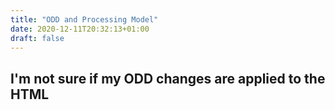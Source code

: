 ```yaml
---
title: "ODD and Processing Model"
date: 2020-12-11T20:32:13+01:00
draft: false
---
```


## I'm not sure if my ODD changes are applied to the HTML

